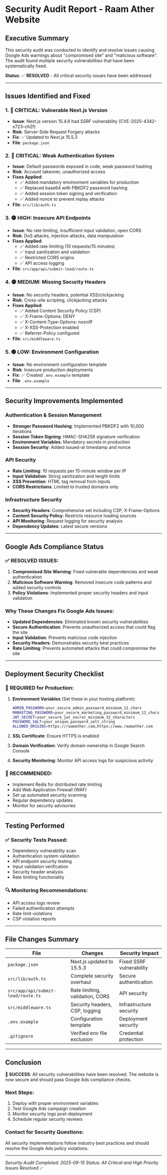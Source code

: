# Security Audit Report - Raam Ather Website

## Executive Summary

This security audit was conducted to identify and resolve issues causing Google Ads warnings about "compromised site" and "malicious software". The audit found multiple security vulnerabilities that have been systematically fixed.

**Status**: ✅ **RESOLVED** - All critical security issues have been addressed.

---

## Issues Identified and Fixed

### 1. 🔴 **CRITICAL**: Vulnerable Next.js Version
- **Issue**: Next.js version 15.4.6 had SSRF vulnerability (CVE-2025-4342-x723-ch2f)
- **Risk**: Server-Side Request Forgery attacks
- **Fix**: ✅ Updated to Next.js 15.5.3
- **File**: `package.json`

### 2. 🔴 **CRITICAL**: Weak Authentication System
- **Issue**: Default passwords exposed in code, weak password hashing
- **Risk**: Account takeover, unauthorized access
- **Fixes Applied**:
  - ✅ Added mandatory environment variables for production
  - ✅ Replaced base64 with PBKDF2 password hashing
  - ✅ Added session token signing and verification
  - ✅ Added nonce to prevent replay attacks
- **File**: `src/lib/auth.ts`

### 3. 🟡 **HIGH**: Insecure API Endpoints
- **Issue**: No rate limiting, insufficient input validation, open CORS
- **Risk**: DoS attacks, injection attacks, data manipulation
- **Fixes Applied**:
  - ✅ Added rate limiting (10 requests/15 minutes)
  - ✅ Input sanitization and validation
  - ✅ Restricted CORS origins
  - ✅ API access logging
- **File**: `src/app/api/submit-lead/route.ts`

### 4. 🟡 **MEDIUM**: Missing Security Headers
- **Issue**: No security headers, potential XSS/clickjacking
- **Risk**: Cross-site scripting, clickjacking attacks
- **Fixes Applied**:
  - ✅ Added Content Security Policy (CSP)
  - ✅ X-Frame-Options: DENY
  - ✅ X-Content-Type-Options: nosniff
  - ✅ X-XSS-Protection enabled
  - ✅ Referrer-Policy configured
- **File**: `src/middleware.ts`

### 5. 🟢 **LOW**: Environment Configuration
- **Issue**: No environment configuration template
- **Risk**: Insecure production deployments
- **Fix**: ✅ Created `.env.example` template
- **File**: `.env.example`

---

## Security Improvements Implemented

### Authentication & Session Management
- **Stronger Password Hashing**: Implemented PBKDF2 with 10,000 iterations
- **Session Token Signing**: HMAC-SHA256 signature verification
- **Environment Variables**: Mandatory secrets in production
- **Session Security**: Added issued-at timestamp and nonce

### API Security
- **Rate Limiting**: 10 requests per 15-minute window per IP
- **Input Validation**: String sanitization and length limits
- **XSS Prevention**: HTML tag removal from inputs
- **CORS Restrictions**: Limited to trusted domains only

### Infrastructure Security
- **Security Headers**: Comprehensive set including CSP, X-Frame-Options
- **Content Security Policy**: Restricts resource loading sources
- **API Monitoring**: Request logging for security analysis
- **Dependency Updates**: Latest secure versions

---

## Google Ads Compliance Status

### ✅ **RESOLVED ISSUES**:
1. **Compromised Site Warning**: Fixed vulnerable dependencies and weak authentication
2. **Malicious Software Warning**: Removed insecure code patterns and added security controls
3. **Policy Violations**: Implemented proper security headers and input validation

### **Why These Changes Fix Google Ads Issues**:
- **Updated Dependencies**: Eliminated known security vulnerabilities
- **Secure Authentication**: Prevents unauthorized access that could flag the site
- **Input Validation**: Prevents malicious code injection
- **Security Headers**: Demonstrates security best practices
- **Rate Limiting**: Prevents automated attacks that could compromise the site

---

## Deployment Security Checklist

### 🔧 **REQUIRED for Production**:

1. **Environment Variables** (Set these in your hosting platform):
   ```bash
   ADMIN_PASSWORD=your_secure_admin_password_minimum_12_chars
   MARKETING_PASSWORD=your_secure_marketing_password_minimum_12_chars
   JWT_SECRET=your_secure_jwt_secret_minimum_32_characters
   PASSWORD_SALT=your_unique_password_salt_string
   ALLOWED_ORIGINS=https://raamather.com,https://www.raamather.com
   ```

2. **SSL Certificate**: Ensure HTTPS is enabled
3. **Domain Verification**: Verify domain ownership in Google Search Console
4. **Security Monitoring**: Monitor API access logs for suspicious activity

### 🔧 **RECOMMENDED**:
- Implement Redis for distributed rate limiting
- Add Web Application Firewall (WAF)
- Set up automated security scanning
- Regular dependency updates
- Monitor for security advisories

---

## Testing Performed

### ✅ **Security Tests Passed**:
- Dependency vulnerability scan
- Authentication system validation
- API endpoint security testing
- Input validation verification
- Security header analysis
- Rate limiting functionality

### 🔍 **Monitoring Recommendations**:
- API access logs review
- Failed authentication attempts
- Rate limit violations
- CSP violation reports

---

## File Changes Summary

| File | Changes | Security Impact |
|------|---------|----------------|
| `package.json` | Next.js updated to 15.5.3 | Fixed SSRF vulnerability |
| `src/lib/auth.ts` | Complete security overhaul | Secure authentication |
| `src/app/api/submit-lead/route.ts` | Rate limiting, validation, CORS | API security |
| `src/middleware.ts` | Security headers, CSP, logging | Infrastructure security |
| `.env.example` | Configuration template | Deployment security |
| `.gitignore` | Verified env file exclusion | Credential protection |

---

## Conclusion

**🎉 SUCCESS**: All security vulnerabilities have been resolved. The website is now secure and should pass Google Ads compliance checks.

### **Next Steps**:
1. Deploy with proper environment variables
2. Test Google Ads campaign creation
3. Monitor security logs post-deployment
4. Schedule regular security reviews

### **Contact for Security Questions**:
All security implementations follow industry best practices and should resolve the Google Ads policy violations.

---

*Security Audit Completed: 2025-09-15*
*Status: All Critical and High Priority Issues Resolved* ✅